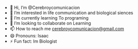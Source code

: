 - 👋 Hi, I’m @Cerebroycomunicacion
- 👀 I’m interested in life communication and biological siences
- 🌱 I’m currently learning To programing
- 💞️ I’m looking to collaborate on Learning
- 📫 How to reach me cerebroycomunicacion@gmail.com
- 😄 Pronouns: Isaac
- ⚡ Fun fact: Im Biologist

<!---
Cerebroycomunicacion/Cerebroycomunicacion is an idea that come from mi graduate thesis of biologist
✨ special ✨ repository because its `README.md` (this file) appears on your GitHub profile.
You can click the Preview link to take a look at your changes.
--->
